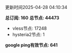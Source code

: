 更新时间2025-04-28 04:10:34

**总订阅: 160**
**总节点: 44473**
- vless节点: 17248
- hysteria2节点: 1

**google ping有效节点: 641**
